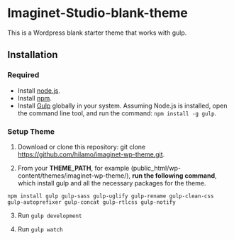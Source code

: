 # Imaginet-Studio-blank-theme
This is a Wordpress blank starter theme that works with gulp.
## Installation
### Required
* Install [node.js](https://nodejs.org/en/).
* Install [npm](http://blog.npmjs.org/post/85484771375/how-to-install-npm).
* Install [Gulp](http://gulpjs.com/) globally in your system. 
Assuming Node.js is installed, open the command line tool, and run the command: `npm install -g gulp`.

### Setup Theme
1. Download or clone this repository: git clone https://github.com/hilamo/imaginet-wp-theme.git.

2. From your **THEME_PATH**, for example (public_html/wp-content/themes/imaginet-wp-theme/), **run the following command**, which install gulp and all the necessary packages for the theme.
```
npm install gulp gulp-sass gulp-uglify gulp-rename gulp-clean-css gulp-autoprefixer gulp-concat gulp-rtlcss gulp-notify
```

3. Run `gulp development`

4. Run `gulp watch`


